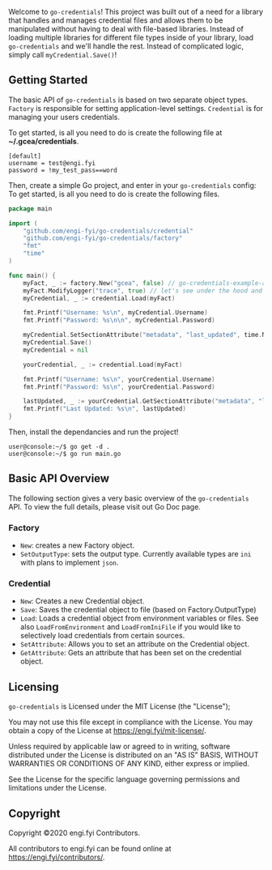 Welcome to `go-credentials`! This project was built out of a need for a library that handles and manages credential files and allows them to be manipulated without having to deal with file-based libraries. Instead of loading multiple libraries for different file types inside of your library, load `go-credentials` and we'll handle the rest. Instead of complicated logic, simply call `myCredential.Save()`!

## Getting Started
The basic API of `go-credentials` is based on two separate object types. `Factory` is responsible for setting application-level settings. `Credential` is for managing your users credentials.

To get started, is all you need to do is create the following file at __~/.gcea/credentials__.
```
[default]
username = test@engi.fyi
password = !my_test_pass==word
```
Then, create a simple Go project, and enter in your `go-credentials` config:
To get started, is all you need to do is create the following files.
```go
package main

import (
    "github.com/engi-fyi/go-credentials/credential"
    "github.com/engi-fyi/go-credentials/factory"
    "fmt" 
    "time"
)

func main() {
	myFact, _ := factory.New("gcea", false) // go-credentials-example-application
	myFact.ModifyLogger("trace", true) // let's see under the hood and make it pretty.
	myCredential, _ := credential.Load(myFact)

	fmt.Printf("Username: %s\n", myCredential.Username)
	fmt.Printf("Password: %s\n\n", myCredential.Password)

	myCredential.SetSectionAttribute("metadata", "last_updated", time.Now().Format("02/01/2006 15:04:05"))
	myCredential.Save()
	myCredential = nil

	yourCredential, _ := credential.Load(myFact)

	fmt.Printf("Username: %s\n", yourCredential.Username)
	fmt.Printf("Password: %s\n", yourCredential.Password)

	lastUpdated, _ := yourCredential.GetSectionAttribute("metadata", "last_updated")
	fmt.Printf("Last Updated: %s\n", lastUpdated)
}
```

Then, install the dependancies and run the project!
```
user@console:~/$ go get -d .
user@console:~/$ go run main.go
```
## Basic API Overview
The following section gives a very basic overview of the `go-credentials` API. To view the full details, please visit out Go Doc page.
### Factory

- `New`: creates a new Factory object.
- `SetOutputType`: sets the output type. Currently available types are `ini` with plans to implement `json`.

### Credential

 - `New`: Creates a new Credential object.
 - `Save`: Saves the credential object to file (based on Factory.OutputType)
 - `Load`: Loads a credential object from environment variables or files. See also `LoadFromEnvironment` and `LoadFromIniFile` if you would like to selectively load credentials from certain sources.
 - `SetAttribute`: Allows you to set an attribute on the Credential object.
 - `GetAttribute`: Gets an attribute that has been set on the credential object.
 
## Licensing

`go-credentials` is Licensed under the MIT License (the "License");

You may not use this file except in compliance with the License.
You may obtain a copy of the License at https://engi.fyi/mit-license/.

Unless required by applicable law or agreed to in writing, software
distributed under the License is distributed on an "AS IS" BASIS,
WITHOUT WARRANTIES OR CONDITIONS OF ANY KIND, either express or implied.

See the License for the specific language governing permissions and
limitations under the License.

## Copyright

Copyright &copy;2020 engi.fyi Contributors.

All contributors to engi.fyi can be found online at https://engi.fyi/contributors/.